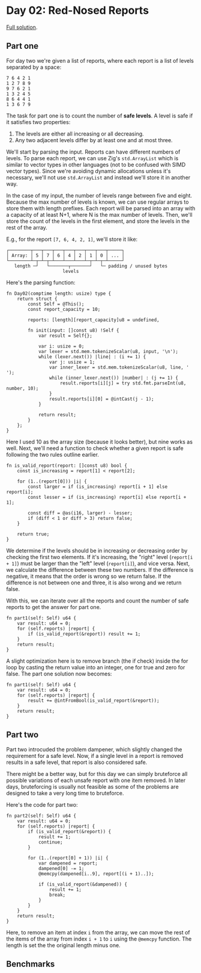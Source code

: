 # Day 02: Red-Nosed Reports

[Full solution](../src/days/day02.zig).

## Part one

For day two we're given a list of reports, where each report is a list of levels separated by a space:

```
7 6 4 2 1
1 2 7 8 9
9 7 6 2 1
1 3 2 4 5
8 6 4 4 1
1 3 6 7 9
```

The task for part one is to count the number of **safe levels**. A level is safe if it satisfies two properties:

1. The levels are either all increasing or all decreasing.
2. Any two adjacent levels differ by at least one and at most three.

We'll start by parsing the input. Reports can have different numbers of levels. To parse each report, we can use Zig's `std.ArrayList` which is similar to vector types in other languages (not to be confused with SIMD vector types). Since we're avoiding dynamic allocations unless it's necessary, we'll not use `std.ArrayList` and instead we'll store it in another way.

In the case of my input, the number of levels range between five and eight. Because the max number of levels is known, we can use regular arrays to store them with length prefixes. Each report will be parsed into an array with a capacity of at least N+1, where N is the max number of levels. Then, we'll store the count of the levels in the first element, and store the levels in the rest of the array.

E.g., for the report `[7, 6, 4, 2, 1]`, we'll store it like:

```text
┌────────┬───┬───┬───┬───┬───┬───┬───┬─────┐
│ Array: │ 5 │ 7 │ 6 │ 4 │ 2 │ 1 │ 0 │ ... │
└────────┴─┬─┴─┬─┴───┴───┴───┴─┬─┴─┬─┴─────┘
   length ─┘   └───────┬───────┘   └─ padding / unused bytes
                     levels
```

Here's the parsing function:

```zig
fn Day02(comptime length: usize) type {
    return struct {
        const Self = @This();
        const report_capacity = 10;

        reports: [length][report_capacity]u8 = undefined,

        fn init(input: []const u8) !Self {
            var result = Self{};

            var i: usize = 0;
            var lexer = std.mem.tokenizeScalar(u8, input, '\n');
            while (lexer.next()) |line| : (i += 1) {
                var j: usize = 1;
                var inner_lexer = std.mem.tokenizeScalar(u8, line, ' ');
                while (inner_lexer.next()) |number| : (j += 1) {
                    result.reports[i][j] = try std.fmt.parseInt(u8, number, 10);
                }
                result.reports[i][0] = @intCast(j - 1);
            }

            return result;
        }
    };
}
```

Here I used 10 as the array size (because it looks better), but nine works as well. Next, we'll need a function to check whether a given report is safe following the two rules outline earlier.

```zig
fn is_valid_report(report: []const u8) bool {
    const is_increasing = report[1] < report[2];

    for (1..(report[0])) |i| {
        const larger = if (is_increasing) report[i + 1] else report[i];
        const lesser = if (is_increasing) report[i] else report[i + 1];

        const diff = @as(i16, larger) - lesser;
        if (diff < 1 or diff > 3) return false;
    }

    return true;
}
```

We determine if the levels should be in increasing or decreasing order by checking the first two elements. If it's increasing, the "right" level (`report[i + 1]`) must be larger than the "left" level (`report[i]`), and vice versa. Next, we calculate the difference between these two numbers. If the difference is negative, it means that the order is wrong so we return false. If the difference is not between one and three, it is also wrong and we return false.

With this, we can iterate over all the reports and count the number of safe reports to get the answer for part one.

```zig
fn part1(self: Self) u64 {
    var result: u64 = 0;
    for (self.reports) |report| {
        if (is_valid_report(&report)) result += 1;
    }
    return result;
}
```

A slight optimization here is to remove branch (the if check) inside the for loop by casting the return value into an integer, one for true and zero for false. The part one solution now becomes:

```zig
fn part1(self: Self) u64 {
    var result: u64 = 0;
    for (self.reports) |report| {
        result += @intFromBool(is_valid_report(&report));
    }
    return result;
}
```

## Part two

Part two introcuded the problem dampener, which slightly changed the requirement for a safe level. Now, if a single level in a report is removed results in a safe level, that report is also considered safe. 

There might be a better way, but for this day we can simply bruteforce all possible variations of each unsafe report with one item removed. In later days, bruteforcing is usually not feasible as some of the problems are designed to take a very long time to bruteforce.

Here's the code for part two:

```zig
fn part2(self: Self) u64 {
    var result: u64 = 0;
    for (self.reports) |report| {
        if (is_valid_report(&report)) {
            result += 1;
            continue;
        }

        for (1..(report[0] + 1)) |i| {
            var dampened = report;
            dampened[0] -= 1;
            @memcpy(dampened[i..9], report[(i + 1)..]);

            if (is_valid_report(&dampened)) {
                result += 1;
                break;
            }
        }
    }
    return result;
}
```

Here, to remove an item at index `i` from the array, we can move the rest of the items of the array from index `i + 1` to `i` using the `@memcpy` function. The length is set the the original length minus one.

## Benchmarks
